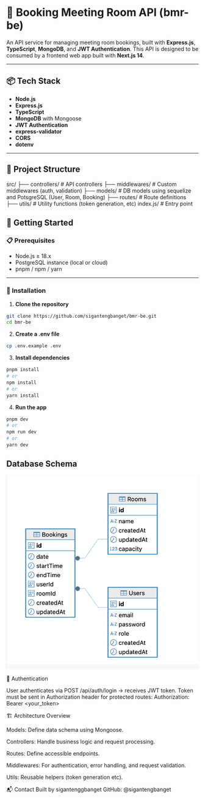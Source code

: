 # 📖 Booking Meeting Room API (bmr-be)

An API service for managing meeting room bookings, built with **Express.js**, **TypeScript**, **MongoDB**, and **JWT Authentication**. This API is designed to be consumed by a frontend web app built with **Next.js 14**.

---

## 📦 Tech Stack

- **Node.js**
- **Express.js**
- **TypeScript**
- **MongoDB** with Mongoose
- **JWT Authentication**
- **express-validator**
- **CORS**
- **dotenv**

---

## 📂 Project Structure

src/
├── controllers/ # API controllers
├── middlewares/ # Custom middlewares (auth, validation)
├── models/ # DB models using sequelize and PotsgreSQL (User, Room, Booking)
├── routes/ # Route definitions
├── utils/ # Utility functions (token generation, etc)
index.js/ # Entry point

## 🚀 Getting Started

### 📋 Prerequisites

- Node.js ≥ 18.x
- PostgreSQL instance (local or cloud)
- pnpm / npm / yarn

---

### 🔧 Installation

1. **Clone the repository**

```bash
git clone https://github.com/sigantengbanget/bmr-be.git
cd bmr-be
```
2. **Create a .env file**
```bash
cp .env.example .env
```

3. **Install dependencies**
```bash
pnpm install
# or
npm install
# or
yarn install
```
4. **Run the app**
```bash
pnpm dev
# or
npm run dev
# or
yarn dev
```

## Database Schema

![Database Schema](src/images/db-schema.png)

🔐 Authentication

User authenticates via POST /api/auth/login → receives JWT token.
Token must be sent in Authorization header for protected routes:
Authorization: Bearer <your_token>

🏗️ Architecture Overview

Models: Define data schema using Mongoose.

Controllers: Handle business logic and request processing.

Routes: Define accessible endpoints.

Middlewares: For authentication, error handling, and request validation.

Utils: Reusable helpers (token generation etc).

📬 Contact
Built by sigantenggbanget
GitHub: @sigantengbanget